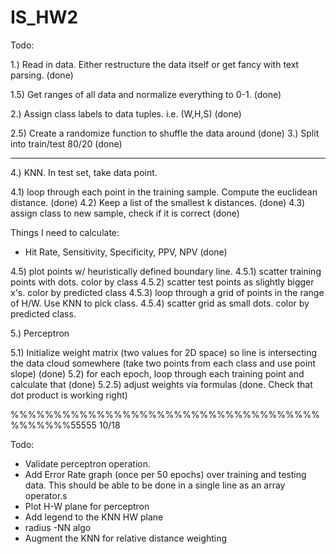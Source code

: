 # IS_HW2

Todo:


1.) Read in data. Either restructure the data itself or get fancy with text
parsing. (done)

1.5) Get ranges of all data and normalize everything to 0-1. (done)

2.) Assign class labels to data tuples. i.e. (W,H,S) (done)

2.5) Create a randomize function to shuffle the data around (done)
3.) Split into train/test 80/20 (done)

_______________________________

4.) KNN. In test set, take data point.

4.1) loop through each point in the training sample. Compute the euclidean distance. (done)
4.2) Keep a list of the smallest k distances. (done)
4.3) assign class to new sample, check if it is correct (done)

Things I need to calculate:
- Hit Rate, Sensitivity, Specificity, PPV, NPV (done)

4.5) plot points w/ heuristically defined boundary line.
4.5.1) scatter training points with dots. color by class
4.5.2) scatter test points as slightly bigger x's. color by predicted class
4.5.3) loop through a grid of points in the range of H/W. Use KNN to pick class.
4.5.4) scatter grid as small dots. color by predicted class.   

5.) Perceptron

5.1) Initialize weight matrix (two values for 2D space) so line is intersecting
the data cloud somewhere (take two points from each class and use point slope) (done)
5.2) for each epoch, loop through each training point and calculate that (done)
5.2.5) adjust weights via formulas (done. Check that dot product is working right)

%%%%%%%%%%%%%%%%%%%%%%%%%%%%%%%%%%%%%%%%%%%55555
10/18

Todo:
- Validate perceptron operation.
- Add Error Rate graph (once per 50 epochs) over training and testing data. This should be able to be done in a single line as an array operator.s
- Plot H-W plane for perceptron
- Add legend to the KNN HW plane
- radius -NN algo
- Augment the KNN for relative distance weighting
